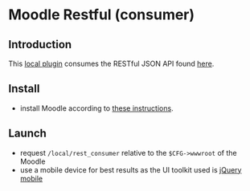 # Moodle Restful (consumer)

## Introduction

This [local plugin](http://docs.moodle.org/dev/Local_plugins) consumes the RESTful JSON API found [here](https://github.com/mikemcgowan/moodle/tree/restful/local/rest_provider).

## Install

* install Moodle according to [these instructions](https://github.com/mikemcgowan/moodle/tree/restful/local/rest_provider).

## Launch

* request `/local/rest_consumer` relative to the `$CFG->wwwroot` of the Moodle
* use a mobile device for best results as the UI toolkit used is [jQuery mobile](http://jquerymobile.com)
